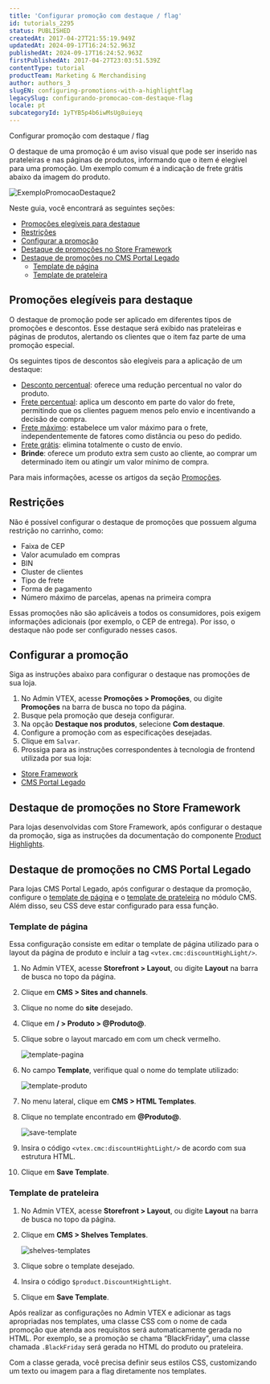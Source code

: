 ```yaml
---
title: 'Configurar promoção com destaque / flag'
id: tutorials_2295
status: PUBLISHED
createdAt: 2017-04-27T21:55:19.949Z
updatedAt: 2024-09-17T16:24:52.963Z
publishedAt: 2024-09-17T16:24:52.963Z
firstPublishedAt: 2017-04-27T23:03:51.539Z
contentType: tutorial
productTeam: Marketing & Merchandising
author: authors_3
slugEN: configuring-promotions-with-a-highlightflag
legacySlug: configurando-promocao-com-destaque-flag
locale: pt
subcategoryId: 1yTYB5p4b6iwMsUg8uieyq
---
```


Configurar promoção com destaque / flag

O destaque de uma promoção é um aviso visual que pode ser inserido nas prateleiras e nas páginas de produtos, informando que o item é elegível para uma promoção. Um exemplo comum é a indicação de frete grátis abaixo da imagem do produto.

![ExemploPromocaoDestaque2](https://images.contentful.com/alneenqid6w5/jS31HBOW3YWsIYyUOE8o/3d0c108c84b2a7c5e6ae2d4254425e4b/ExemploPromocaoDestaque2.png)

Neste guia, você encontrará as seguintes seções:

- [Promoções elegíveis para destaque](#promocoes-elegiveis-para-destaque)
- [Restrições](#restricoes)
- [Configurar a promoção](#configurar-a-promocao)
- [Destaque de promoções no Store Framework](#destaque-de-promocoes-no-store-framework)
- [Destaque de promoções no CMS Portal Legado](#destaque-de-promocoes-no-cms-portal-legado)
     - [Template de página](#template-de-pagina)
     - [Template de prateleira](#template-de-prateleira)

## Promoções elegíveis para destaque

O destaque de promoção pode ser aplicado em diferentes tipos de promoções e descontos. Esse destaque será exibido nas prateleiras  e páginas de produtos, alertando os clientes que o item faz parte de uma promoção especial.

Os seguintes tipos de descontos são elegíveis para a aplicação de um destaque:

- [Desconto percentual](https://help.vtex.com/pt/tutorial/configurar-promocao-de-desconto-percentual-para-um-sku-especifico--3rbh8ELSLu2IGCeQ6SImU0): oferece uma redução percentual no valor do produto.
- [Frete percentual](https://help.vtex.com/pt/tutorial/configurar-promocao-de-desconto-percentual-para-um-sku-especifico--3rbh8ELSLu2IGCeQ6SImU0): aplica um desconto em parte do valor do frete, permitindo que os clientes paguem menos pelo envio e incentivando a decisão de compra.
- [Frete máximo](https://help.vtex.com/pt/tutorial/configurar-promocoes-de-frete--6Lo5BR61KMiUFAAHGCdgfW): estabelece um valor máximo para o frete, independentemente de fatores como distância ou peso do pedido.
- [Frete grátis](https://help.vtex.com/pt/tutorial/configurar-promocoes-de-frete--6Lo5BR61KMiUFAAHGCdgfW): elimina totalmente o custo de envio. 
- **Brinde**: oferece um produto extra sem custo ao cliente, ao comprar um determinado item ou atingir um valor mínimo de compra.

Para mais informações, acesse os artigos da seção [Promoções](https://help.vtex.com/pt/subcategory/promocoes--1yTYB5p4b6iwMsUg8uieyq).

## Restrições

Não é possível configurar o destaque de promoções que possuem alguma restrição no carrinho, como:

- Faixa de CEP
- Valor acumulado em compras
- BIN
- Cluster de clientes
- Tipo de frete
- Forma de pagamento
- Número máximo de parcelas, apenas na primeira compra

Essas promoções não são aplicáveis a todos os consumidores, pois exigem informações adicionais (por exemplo, o CEP de entrega). Por isso, o destaque não pode ser configurado nesses casos.

## Configurar a promoção

Siga as instruções abaixo para configurar o destaque nas promoções de sua loja.

1.  No Admin VTEX, acesse **Promoções > Promoções**, ou digite **Promoções** na barra de busca no topo da página.
2.  Busque pela promoção que deseja configurar.
3.  Na opção **Destaque nos produtos**, selecione **Com destaque**.
4.  Configure a promoção com as especificações desejadas.
5.  Clique em `Salvar`.
6. Prossiga para as instruções correspondentes à tecnologia de frontend utilizada por sua loja:

- [Store Framework](#destaque-de-promocoes-no-store-framework)
- [CMS Portal Legado](#destaque-de-promocoes-no-cms-portal-legado)

## Destaque de promoções no Store Framework

Para lojas desenvolvidas com Store Framework, após configurar o destaque da promoção, siga as instruções da documentação do componente [Product Highlights](https://developers.vtex.com/docs/apps/vtex.product-highlights).

## Destaque de promoções no CMS Portal Legado

Para lojas CMS Portal Legado, após configurar o destaque da promoção, configure o [template de página](#configurar-o-template-de-pagina) e o [template de prateleira](#configurar-o-template-de-prateleira) no módulo CMS. Além disso, seu CSS deve estar configurado para essa função.

### Template de página

Essa configuração consiste em editar o template de página utilizado para o layout da página de produto e incluir a tag `<vtex.cmc:discountHighLight/>`.

1. No Admin VTEX, acesse **Storefront > Layout**, ou digite **Layout** na barra de busca no topo da página.
2. Clique em **CMS > Sites and channels**.
3. Clique no nome do **site** desejado.
4. Clique em **/ > Produto > @Produto@**.
5. Clique sobre o layout marcado em com um check vermelho.

    ![template-pagina](//images.ctfassets.net/alneenqid6w5/37poO6Jxhn6Mc1nLeMIbB1/8dd1cf2c0463ebbd8aa86c019964e7c8/template-pagina.gif)

6. No campo __Template__, verifique qual o nome do template utilizado:

    ![template-produto](//images.ctfassets.net/alneenqid6w5/3GST4wBaoqbW84ryZ7y1Y5/3209503a3e218046d97dd40fbf04a998/template-produto.png)

7.  No menu lateral, clique em **CMS > HTML Templates**.
8.  Clique no template encontrado em **@Produto@**.

    ![save-template](//images.ctfassets.net/alneenqid6w5/5n0wxeIf8uVM26GRVkQ5Ty/97802b42dca79f5eb548df76f45f174d/save-template.gif)

9.  Insira o código `<vtex.cmc:discountHightLight/>` de acordo com sua estrutura HTML.
10.  Clique em **Save Template**.

### Template de prateleira

1.  No Admin VTEX, acesse **Storefront > Layout**, ou digite **Layout** na barra de busca no topo da página.
2.  Clique em **CMS > Shelves Templates**.

    ![shelves-templates](//images.ctfassets.net/alneenqid6w5/9F4rv410hc9HxXowv9EAX/0bc7542b9c7ef4c67f861b114c2b0538/shelves-templates.png)

3.  Clique sobre o template desejado.
4.  Insira o código `$product.DiscountHightLight`.
5.  Clique em **Save Template**.

Após realizar as configurações no Admin VTEX e adicionar as tags apropriadas nos templates, uma classe CSS com o nome de cada promoção que atenda aos requisitos será automaticamente gerada no HTML. Por exemplo, se a promoção se chama “BlackFriday”, uma classe chamada `.BlackFriday` será gerada no HTML do produto ou prateleira.

Com a classe gerada, você precisa definir seus estilos CSS, customizando um texto ou imagem para a flag diretamente nos templates.

